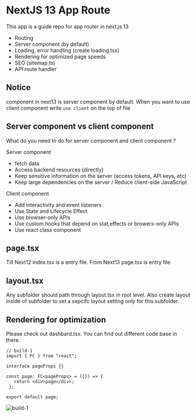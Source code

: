 # NextJS 13 App Route

This app is a guide repo for app router in next.js 13

- Routing
- Server component (by default)
- Loading, error handling (create loading.tsx)
- Rendering for optimized page speeds
- SEO (sitemap.ts)
- API route handler

## Notice

component in next13 is server component by default. When you want to use client component write `use client` on the top of file

## Server component vs client component

What do you need to do for server component and client component ?

Server component

- fetch data
- Access backend resources (directly)
- Keep sensitive information on the server (access tokens, API keys, etc)
- Keep large dependencies on the server / Reduce client-side JavaScript

Client component

- Add interactivity and event listeners
- Use State and Lifecycle Effect
- Use browser-only APIs
- Use custom hooks that depend on stat,effects or browers-only APIs
- Use react class component

## page.tsx

Till Next12 index.tsx is a entry file. From Next13 page.tsx is entry file

## layout.tsx

Any subfolder should path through layout.tsx in root level. Also create layout inside of subfolder to set a sepcifc layout setting only for this subfolder.

## Rendering for optimization 

Please check out dashbard.tsx. You can find out different code base in there. 

```tsx
// build-1
import { FC } from "react";

interface pageProps {}

const page: FC<pageProps> = ({}) => {
   return <div>page</div>;
 };

export default page;
```

![build-1](https://github.com/deutschkihun/app-router-next13/assets/45092135/5f6b92b1-a8db-40db-a79b-c0dac1e4535e)
